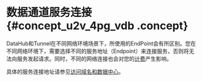 # 数据通道服务连接 {#concept_u2v_4pg_vdb .concept}

DataHub和Tunnel在不同网络环境场景下，所使用的EndPoint会有所区别。您在不同网络环境下，需要选择不同的服务地址（Endpoint）来连接服务，否则将无法向服务发起请求。同时，不同的网络连接也会对您的[计费](../../../../intl.zh-CN/产品定价/计量计费说明.md#)产生影响。

具体的服务连接地址请参见[访问域名和数据中心](../../../../intl.zh-CN/准备工作/访问域名和数据中心.md#)。

